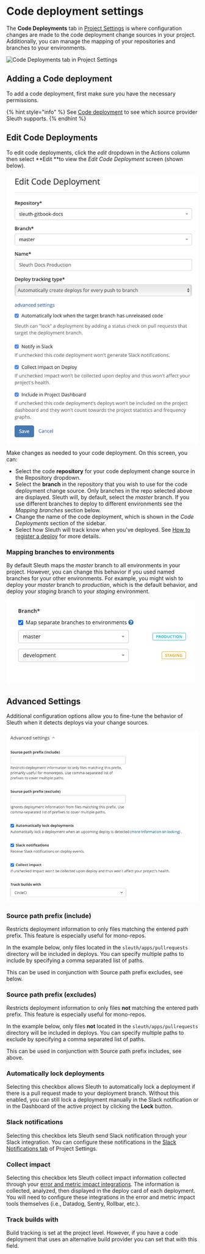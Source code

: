 # Code deployment settings

The **Code Deployments** tab in [Project Settings](./) is where configuration changes are made to the code deployment change sources in your project. Additionally, you can manage the mapping of your repositories and branches to your environments.

![Code Deployments tab in Project Settings](../../.gitbook/assets/code\_deployments.png)

## Adding a Code deployment

To add a code deployment, first make sure you have the necessary permissions.

{% hint style="info" %}
See [Code deployment](../../integrations-1/code-deployment/) to see which source provider Sleuth supports.
{% endhint %}

## Edit Code Deployments

To edit code deployments, click the _edit_ dropdown in the Actions column then select \*\*Edit \*\*to view the _Edit Code Deployment_ screen (shown below).\
\
![](../../.gitbook/assets/edit-code-deployment-adv-settings.png)

Make changes as needed to your code deployment. On this screen, you can:

* Select the code **repository** for your code deployment change source in the Repository dropdown.
* Select the **branch** in the repository that you wish to use for the code deployment change source. Only branches in the repo selected above are displayed. Sleuth will, by default, select the _master_ branch. If you use different branches to deploy to different environments see the _Mapping branches_ section below.
* Change the name of the code deployment, which is shown in the _Code Deployments_ section of the sidebar.
* Select how Sleuth will track know when you've deployed. See [How to register a deploy](../../modeling-your-deployments/code-deployments/how-to-register-a-deploy.md) for more details.

### Mapping branches to environments

By default Sleuth maps the _master_ branch to all environments in your project. However, you can change this behavior if you used named branches for your other environments. For example, you might wish to deploy your _master_ branch to _production_, which is the default behavior, and deploy your _staging_ branch to your _staging_ environment.

![](../../.gitbook/assets/edit-code-deployment-sleuth-2021-01-31-16-24-55.png)

## Advanced Settings

Additional configuration options allow you to fine-tune the behavior of Sleuth when it detects deploys via your change sources.

![](<../../.gitbook/assets/Code deployment setup - Step 1 - Sleuth 2022-06-24 16-21-03.png>)

### Source path prefix (include)

Restricts deployment information to only files matching the entered path prefix. This feature is especially useful for mono-repos.

In the example below, only files located in the `sleuth/apps/pullrequests` directory will be included in deploys. You can specify multiple paths to include by specifying a comma separated list of paths.&#x20;

This can be used in conjunction with Source path prefix excludes, see below.

### Source path prefix (excludes)

Restricts deployment information to only files **not** matching the entered path prefix. This feature is especially useful for mono-repos.

In the example below, only files **not** located in the `sleuth/apps/pullrequests` directory will be included in deploys. You can specify multiple paths to exclude by specifying a comma separated list of paths.&#x20;

This can be used in conjunction with Source path prefix includes, see above.

### Automatically lock deployments

Selecting this checkbox allows Sleuth to automatically lock a deployment if there is a pull request made to your deployment branch. Without this enabled, you can still lock a deployment manually in the Slack notification or in the Dashboard of the active project by clicking the **Lock** button.

### Slack notifications

Selecting this checkbox lets Sleuth send Slack notification through your Slack integration. You can configure these notifications in the [Slack Notifications tab](slack-notifications.md) of Project Settings.

### Collect impact

Selecting this checkbox lets Sleuth collect impact information collected through your [error and metric impact integrations](../../integrations-1/impact-sources/). The information is collected, analyzed, then displayed in the deploy card of each deployment. You will need to configure these integrations in the error and metric impact tools themselves (i.e., Datadog, Sentry, Rollbar, etc.).

### Track builds with

Build tracking is set at the project level. However, if you have a code deployment that uses an alternative build provider you can set that with this field.
